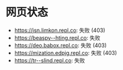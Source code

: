 # 网页状态
- https://jsn.limkon.repl.co: 失败 (403)
- https://beaspy--hting.repl.co: 失败
- https://deo.babox.repl.co: 失败 (403)
- https://mization.edpjg.repl.co: 失败 (403)
- https://tr--slind.repl.co: 失败
